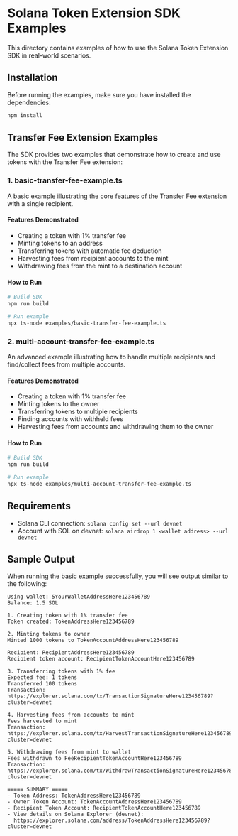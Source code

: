 # Solana Token Extension SDK Examples

This directory contains examples of how to use the Solana Token Extension SDK in real-world scenarios.

## Installation

Before running the examples, make sure you have installed the dependencies:

```bash
npm install
```

## Transfer Fee Extension Examples

The SDK provides two examples that demonstrate how to create and use tokens with the Transfer Fee extension:

### 1. basic-transfer-fee-example.ts

A basic example illustrating the core features of the Transfer Fee extension with a single recipient.

#### Features Demonstrated

- Creating a token with 1% transfer fee
- Minting tokens to an address
- Transferring tokens with automatic fee deduction
- Harvesting fees from recipient accounts to the mint
- Withdrawing fees from the mint to a destination account

#### How to Run

```bash
# Build SDK
npm run build

# Run example
npx ts-node examples/basic-transfer-fee-example.ts
```

### 2. multi-account-transfer-fee-example.ts

An advanced example illustrating how to handle multiple recipients and find/collect fees from multiple accounts.

#### Features Demonstrated

- Creating a token with 1% transfer fee
- Minting tokens to the owner
- Transferring tokens to multiple recipients
- Finding accounts with withheld fees
- Harvesting fees from accounts and withdrawing them to the owner

#### How to Run

```bash
# Build SDK
npm run build

# Run example
npx ts-node examples/multi-account-transfer-fee-example.ts
```

## Requirements

- Solana CLI connection: `solana config set --url devnet`
- Account with SOL on devnet: `solana airdrop 1 <wallet address> --url devnet`

## Sample Output

When running the basic example successfully, you will see output similar to the following:

```
Using wallet: 5YourWalletAddressHere123456789
Balance: 1.5 SOL

1. Creating token with 1% transfer fee
Token created: TokenAddressHere123456789

2. Minting tokens to owner
Minted 1000 tokens to TokenAccountAddressHere123456789

Recipient: RecipientAddressHere123456789
Recipient token account: RecipientTokenAccountHere123456789

3. Transferring tokens with 1% fee
Expected fee: 1 tokens
Transferred 100 tokens
Transaction: https://explorer.solana.com/tx/TransactionSignatureHere123456789?cluster=devnet

4. Harvesting fees from accounts to mint
Fees harvested to mint
Transaction: https://explorer.solana.com/tx/HarvestTransactionSignatureHere123456789?cluster=devnet

5. Withdrawing fees from mint to wallet
Fees withdrawn to FeeRecipientTokenAccountHere123456789
Transaction: https://explorer.solana.com/tx/WithdrawTransactionSignatureHere123456789?cluster=devnet

===== SUMMARY =====
- Token Address: TokenAddressHere123456789
- Owner Token Account: TokenAccountAddressHere123456789
- Recipient Token Account: RecipientTokenAccountHere123456789
- View details on Solana Explorer (devnet):
  https://explorer.solana.com/address/TokenAddressHere123456789?cluster=devnet
``` 